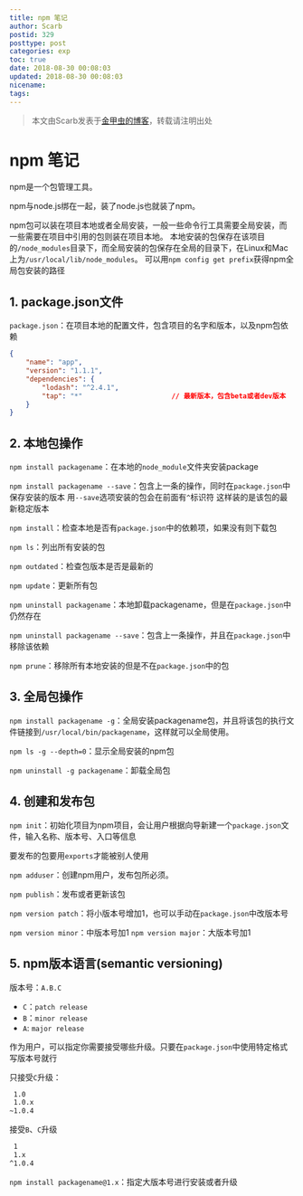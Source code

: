 ```yaml
---
title: npm 笔记
author: Scarb
postid: 329
posttype: post
categories: exp
toc: true
date: 2018-08-30 00:08:03
updated: 2018-08-30 00:08:03
nicename:
tags:
---
```


>本文由Scarb发表于[金甲虫的博客](http://47.106.131.90/blog)，转载请注明出处

# npm 笔记

npm是一个包管理工具。

npm与node.js绑在一起，装了node.js也就装了npm。

npm包可以装在项目本地或者全局安装，一般一些命令行工具需要全局安装，而一些需要在项目中引用的包则装在项目本地。
本地安装的包保存在该项目的`/node_modules`目录下，而全局安装的包保存在全局的目录下，在Linux和Mac上为`/usr/local/lib/node_modules`。
可以用`npm config get prefix`获得npm全局包安装的路径

## 1. package.json文件

`package.json`：在项目本地的配置文件，包含项目的名字和版本，以及npm包依赖

```json
{
    "name": "app",
    "version": "1.1.1",
    "dependencies": {
        "lodash": "^2.4.1",
        "tap": "*"                      // 最新版本，包含beta或者dev版本
    }
}
```

<!-- more -->

## 2. 本地包操作

`npm install packagename`：在本地的`node_module`文件夹安装package

`npm install packagename --save`：包含上一条的操作，同时在`package.json`中保存安装的版本
用`--save`选项安装的包会在前面有`^`标识符
这样装的是该包的最新稳定版本

`npm install`：检查本地是否有`package.json`中的依赖项，如果没有则下载包

`npm ls`：列出所有安装的包

`npm outdated`：检查包版本是否是最新的

`npm update`：更新所有包

`npm uninstall packagename`：本地卸载packagename，但是在`package.json`中仍然存在

`npm uninstall packagename --save`：包含上一条操作，并且在`package.json`中移除该依赖

`npm prune`：移除所有本地安装的但是不在`package.json`中的包

## 3. 全局包操作

`npm install packagename -g`：全局安装packagename包，并且将该包的执行文件链接到`/usr/local/bin/packagename`，这样就可以全局使用。

`npm ls -g --depth=0`：显示全局安装的npm包

`npm uninstall -g packagename`：卸载全局包

## 4. 创建和发布包

`npm init`：初始化项目为npm项目，会让用户根据向导新建一个`package.json`文件，输入名称、版本号、入口等信息

要发布的包要用`exports`才能被别人使用

`npm adduser`：创建npm用户，发布包所必须。

`npm publish`：发布或者更新该包

`npm version patch`：将小版本号增加1，也可以手动在`package.json`中改版本号

`npm version minor`：中版本号加1
`npm version major`：大版本号加1

## 5. npm版本语言(semantic versioning)

版本号：`A.B.C`

- `C`：`patch release`
- `B`：`minor release`
- `A`: `major release`

作为用户，可以指定你需要接受哪些升级。只要在`package.json`中使用特定格式写版本号就行

只接受`C`升级：

```txt
 1.0
 1.0.x
~1.0.4
```

接受`B`、`C`升级

```txt
 1
 1.x
^1.0.4
```

`npm install packagename@1.x`：指定大版本号进行安装或者升级